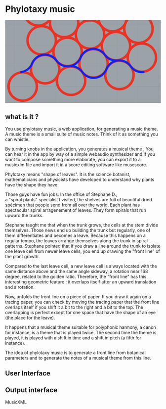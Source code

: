 # Phylotaxy music

![Phylotaxy music](image.png)

## what is it ?

You use phylotaxy music, a web application, for 
generating a music
theme. A music theme is a small suite 
of music notes. Think of it as something you
 can whistle.

By turning 
knobs in the application, you generates a musical theme . You can hear it in the app by way of a simple 
webaudio synthesizer and
If you want to compose something 
more elaborate, you can export it
to a musicxlm file and import it 
in
a score editing 
software like musescore.

Phylotaxy means "shape of leaves". 
It is the 
science botanist, mathematicians and physicists 
have developed to understand why plants
have the shape they have.

Those guys have fun jobs. In the office of Stephane D.,  
a "spiral plants" specialist I 
visited, the shelves are full of beautiful 
dried spécimen that people send
from all over the world. Each plant has spectacular
spiral arragenement of leaves. They form
spirals that run upward the trunks.

Stephane taught me that when the trunk grows, the cells
at the stem divide themselves. Those news end up building
the trunk but regularly, one of them differentiates and
becomes a leave. Because this happens on a regular tempo, the leaves arrange themselves along the trunk
in spiral patterns. Stephane pointed that if you draw
a line around the trunk to isolate one leave cell from
newer leave cells, you end up drawing the "front line"
of the plant growth.

Compared to the last leave cell, a new leave cell is 
always located with the same distance above and the
same angle sideway, a rotation near 168 degree, related to the golden ratio. Therefore, the "front line" has 
this interesting geometric feature : it overlaps itself
after an upward translation and a rotation.


Now, unfolds the front line on a piece of paper. 
If you draw it again
on a tracing paper, you can check by 
moving the tracing paper that 
the front line overlaps itself
if you shift it a bit to the right and 
a bit to the top. The overlapping 
is perfect 
except for one space that have
the shape of an eye (the place for the leave).

It happens that a musical theme 
suitable for polyphonic harmony,
a canon for instance,
is a theme that is played twice.
The second time the theme is played,
it is played with a 
shift in time and a shift in pitch 
(a fifth for instance).

The idea of phylotaxy music is to 
generate a front line from botanical 
parameters and to generate 
the notes of a musical theme from
this line.

## User Interface

## Output interface

MusicXML



